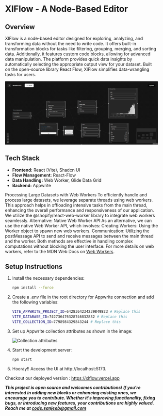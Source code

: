 # XlFlow - A Node-Based Editor

## Overview

XlFlow is a node-based editor designed for exploring, analyzing, and transforming data without the need to write code. It offers built-in transformation blocks for tasks like filtering, grouping, merging, and sorting data. Additionally, it features custom code blocks, allowing for advanced data manipulation. The platform provides quick data insights by automatically selecting the appropriate output view for your dataset. Built on the open-source library React Flow, XlFlow simplifies data-wrangling tasks for users.

![Example Image](image-1.png)

## Tech Stack

- **Frontend:** React (Vite), Shadcn UI
- **Flow Management:** React-Flow
- **Data Handling:** Web Worker, Glide Data Grid
- **Backend:** Appwrite

Processing Large Datasets with Web Workers
To efficiently handle and process large datasets, we leverage separate threads using web workers. This approach helps in offloading intensive tasks from the main thread, enhancing the overall performance and responsiveness of our application.
We utilize the @shopify/react-web-worker library to integrate web workers seamlessly.
Alternative: Native Web Worker API
As an alternative, we can use the native Web Worker API, which involves:
Creating Workers: Using the Worker object to spawn new web workers.
Communication: Utilizing the postMessage API to send and receive messages between the main thread and the worker.
Both methods are effective in handling complex computations without blocking the user interface.
For more details on web workers, refer to the MDN Web Docs on [Web Workers](https://developer.mozilla.org/en-US/docs/Web/API/Web_Workers_API).


## Setup Instructions

1. Install the necessary dependencies:

   ```bash
   npm install --force
    ```

2. Create a .env file in the root directory for Appwrite connection and add the following variables:

   ```bash
   VITE_APPWRITE_PROJECT_ID=6428364234239849823 # Replace this
   VITE_DATABASE_ID=742736476328746832832 # Replace this
   VITE_COLLECTION_ID=7798984329843244 # Replace this
    ```
3. Set up Appwrite collection attributes as shown in the image:

   ![Collection attributes](image.png)


4. Start the development server:

    ```bash
   npm start
    ```

5. Hooray!! Access the UI at http://localhost:5173.

Checkout our deployed version : https://xlflow.vercel.app

***This project is open source and welcomes contributions! If you're interested in adding new blocks or enhancing existing ones, we encourage you to contribute. Whether it's improving functionality, fixing bugs, or introducing new features, your contributions are highly valued. Reach me at code.sanjeeb@gmail.com***




